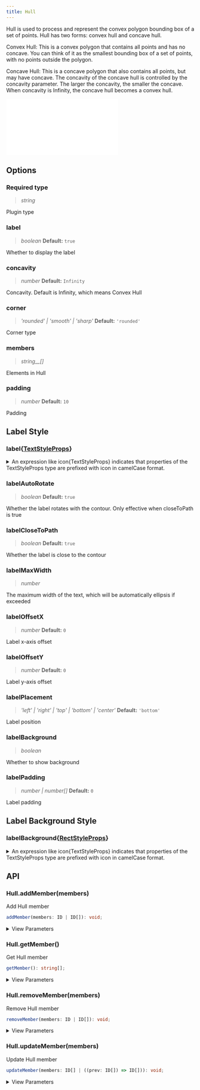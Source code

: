 ```yaml
---
title: Hull
---
```


Hull is used to process and represent the convex polygon bounding box of a set of points. Hull has two forms: convex hull and concave hull.

Convex Hull: This is a convex polygon that contains all points and has no concave. You can think of it as the smallest bounding box of a set of points, with no points outside the polygon.

Concave Hull: This is a concave polygon that also contains all points, but may have concave. The concavity of the concave hull is controlled by the concavity parameter. The larger the concavity, the smaller the concave. When concavity is Infinity, the concave hull becomes a convex hull.

<embed src="@/common/api/plugins/hull.md"></embed>

## Options

### <Badge type="success">Required</Badge> type

> _string_

Plugin type

### label

> _boolean_ **Default:** `true`

Whether to display the label

### concavity

> _number_ **Default:** `Infinity`

Concavity. Default is Infinity, which means Convex Hull

### corner

> _'rounded' \| 'smooth' \| 'sharp'_ **Default:** `'rounded'`

Corner type

### members

> _string\_\_[]_

Elements in Hull

### padding

> _number_ **Default:** `10`

Padding

## Label Style

### label{[TextStyleProps](https://g.antv.antgroup.com/api/basic/text)}

<details><summary>An expression like icon{TextStyleProps} indicates that properties of the TextStyleProps type are prefixed with icon in camelCase format.</summary>

TextStyleProps includes the following properties:

- fill
- fontSize
- fontWeight
- ...

icon{TextStyleProps} means you need to use the following property names:

- iconFill
- iconFontSize
- iconFontWeight
- ...

</details>

### labelAutoRotate

> _boolean_ **Default:** `true`

Whether the label rotates with the contour. Only effective when closeToPath is true

### labelCloseToPath

> _boolean_ **Default:** `true`

Whether the label is close to the contour

### labelMaxWidth

> _number_

The maximum width of the text, which will be automatically ellipsis if exceeded

### labelOffsetX

> _number_ **Default:** `0`

Label x-axis offset

### labelOffsetY

> _number_ **Default:** `0`

Label y-axis offset

### labelPlacement

> _'left' \| 'right' \| 'top' \| 'bottom'_ _\| 'center'_ **Default:** `'bottom'`

Label position

### labelBackground

> _boolean_

Whether to show background

### labelPadding

> _number \| number[]_ **Default:** `0`

Label padding

## Label Background Style

### labelBackground{[RectStyleProps](https://g.antv.antgroup.com/api/basic/rect)}

<details><summary>An expression like icon{TextStyleProps} indicates that properties of the TextStyleProps type are prefixed with icon in camelCase format.</summary>

TextStyleProps includes the following properties:

- fill
- fontSize
- fontWeight
- ...

icon{TextStyleProps} means you need to use the following property names:

- iconFill
- iconFontSize
- iconFontWeight
- ...

</details>

## API

### Hull.addMember(members)

Add Hull member

```typescript
addMember(members: ID | ID[]): void;
```

<details><summary>View Parameters</summary>

<table><thead><tr><th>

Parameter

</th><th>

Type

</th><th>

Description

</th></tr></thead>
<tbody><tr><td>

members

</td><td>

string \| string[]

</td><td>

元素 Ids

</td></tr>
</tbody></table>

**Returns**:

- **Type:** void

</details>

### Hull.getMember()

Get Hull member

```typescript
getMember(): string[];
```

<details><summary>View Parameters</summary>

**Returns**:

- **Type:** string[]

- **Description:** 元素 Ids

</details>

### Hull.removeMember(members)

Remove Hull member

```typescript
removeMember(members: ID | ID[]): void;
```

<details><summary>View Parameters</summary>

<table><thead><tr><th>

Parameter

</th><th>

Type

</th><th>

Description

</th></tr></thead>
<tbody><tr><td>

members

</td><td>

string \| string[]

</td><td>

元素 Ids

</td></tr>
</tbody></table>

**Returns**:

- **Type:** void

</details>

### Hull.updateMember(members)

Update Hull member

```typescript
updateMember(members: ID[] | ((prev: ID[]) => ID[])): void;
```

<details><summary>View Parameters</summary>

<table><thead><tr><th>

Parameter

</th><th>

Type

</th><th>

Description

</th></tr></thead>
<tbody><tr><td>

members

</td><td>

string[] \| ((prev: string[]) => string[])

</td><td>

元素 Ids

</td></tr>
</tbody></table>

**Returns**:

- **Type:** void

</details>
